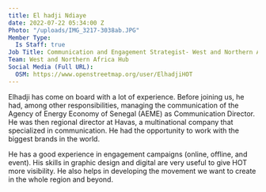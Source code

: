 ```yaml
---
title: El hadji Ndiaye
date: 2022-07-22 05:34:00 Z
Photo: "/uploads/IMG_3217-3038ab.JPG"
Member Type:
  Is Staff: true
Job Title: Communication and Engagement Strategist- West and Northern Africa
Team: West and Northern Africa Hub
Social Media (Full URL):
  OSM: https://www.openstreetmap.org/user/ElhadjiHOT
---
```


Elhadji has come on board with a lot of experience. Before joining us, he had, among other responsibilities, managing the communication of the Agency of Energy Economy of Senegal (AEME) as Communication Director. He was then regional director at Havas, a multinational company that specialized in communication. He had the opportunity to work with the biggest brands in the world.

He has a good experience in engagement campaigns (online, offline, and event). His skills in graphic design and digital are very useful to give HOT more visibility. He also helps in developing the movement we want to create in the whole region and beyond.